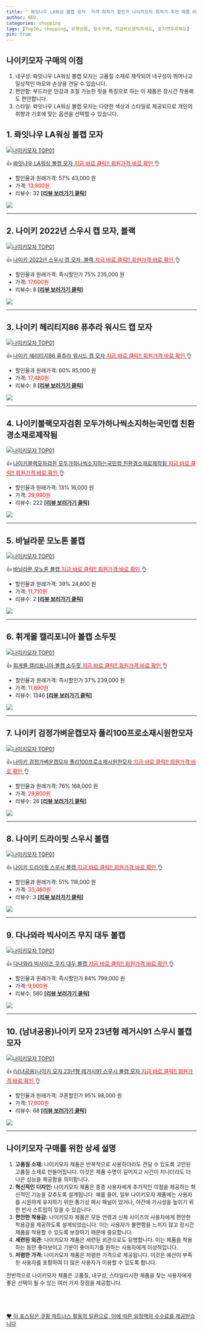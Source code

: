```yaml
---
title: " 롸잇나우 LA워싱 볼캡 모자  가격 최저가 할인가 나이키모자 최저가 추천 제품 비교"
author: NEO.
categories: shopping
tags: [Top10, shopping, 유행상품, 필수구매, 지금바로클릭하세요, 놓치면후회해요]
pin: true
---
```

## 나이키모자 구매의 이점
1. 내구성: 롸잇나우 LA워싱 볼캡 모자는 고품질 소재로 제작되어 내구성이 뛰어나고 일상적인 마모와 손상을 견딜 수 있습니다.
2. 편안함: 부드러운 안감과 조절 가능한 핏을 특징으로 하는 이 제품은 장시간 착용해도 편안합니다.
3. 스타일: 롸잇나우 LA워싱 볼캡 모자는 다양한 색상과 스타일로 제공되므로 개인의 취향과 기호에 맞는 옵션을 선택할 수 있습니다.

   

## 1.  롸잇나우 LA워싱 볼캡 모자 

[![나이키모자 TOP01](https://thumbnail9.coupangcdn.com/thumbnails/remote/490x490ex/image/vendor_inventory/a9a6/cac7097c7b93a9d5660d0cfad215b854fc3fe084726f22535c7ba70c9c7e.jpg)](https://link.coupang.com/re/AFFSDP?lptag=AF3617701&subid=GithubCoopas&pageKey=7539296920&traceid=V0-153&itemId=19814915716&vendorItemId=86916983727)


👍 [ 롸잇나우 LA워싱 볼캡 모자  <font color=red> 지금 바로 클릭!! 회원가격 바로 확인 </font> ](https://link.coupang.com/re/AFFSDP?lptag=AF3617701&subid=GithubCoopas&pageKey=7539296920&traceid=V0-153&itemId=19814915716&vendorItemId=86916983727) 👌 


- 할인율과 원래가격: 57%  43,000   원
- 가격: <span style='color:red'>13,800원</span>
- 리뷰수: 32  [**[리뷰 보러가기 클릭]**](https://link.coupang.com/re/AFFSDP?lptag=AF3617701&subid=GithubCoopas&pageKey=7539296920&traceid=V0-153&itemId=19814915716&vendorItemId=86916983727)

[![](/discount_price.png)](https://link.coupang.com/re/AFFSDP?lptag=AF3617701&subid=GithubCoopas&pageKey=7539296920&traceid=V0-153&itemId=19814915716&vendorItemId=86916983727)

---


   

## 2.  나이키 2022년 스우시 캡 모자, 블랙 

[![나이키모자 TOP01](https://thumbnail10.coupangcdn.com/thumbnails/remote/490x490ex/image/vendor_inventory/6290/969373730fc37fe78d26239be398c5c1b909834a9286bd03f2899449a4cd.jpg)](https://link.coupang.com/re/AFFSDP?lptag=AF3617701&subid=GithubCoopas&pageKey=6718519779&traceid=V0-153&itemId=15620112736&vendorItemId=88254277720)


👍 [ 나이키 2022년 스우시 캡 모자, 블랙  <font color=red> 지금 바로 클릭!! 회원가격 바로 확인 </font> ](https://link.coupang.com/re/AFFSDP?lptag=AF3617701&subid=GithubCoopas&pageKey=6718519779&traceid=V0-153&itemId=15620112736&vendorItemId=88254277720) 👌 


- 할인율과 원래가격: 즉시할인가 75%  235,000   원
- 가격: <span style='color:red'>17,600원</span>
- 리뷰수: 8  [**[리뷰 보러가기 클릭]**](https://link.coupang.com/re/AFFSDP?lptag=AF3617701&subid=GithubCoopas&pageKey=6718519779&traceid=V0-153&itemId=15620112736&vendorItemId=88254277720)

[![](/discount_price.png)](https://link.coupang.com/re/AFFSDP?lptag=AF3617701&subid=GithubCoopas&pageKey=6718519779&traceid=V0-153&itemId=15620112736&vendorItemId=88254277720)

---


   

## 3.  나이키 헤리티지86 퓨추라 워시드 캡 모자 

[![나이키모자 TOP01](https://thumbnail6.coupangcdn.com/thumbnails/remote/490x490ex/image/vendor_inventory/1ff1/dd5ed6e6c1809534fea524f02a9bc55b73b337851b4a502ace8fd6a56fc9.jpg)](https://link.coupang.com/re/AFFSDP?lptag=AF3617701&subid=GithubCoopas&pageKey=7427539682&traceid=V0-153&itemId=19283398759&vendorItemId=87108452192)


👍 [ 나이키 헤리티지86 퓨추라 워시드 캡 모자  <font color=red> 지금 바로 클릭!! 회원가격 바로 확인 </font> ](https://link.coupang.com/re/AFFSDP?lptag=AF3617701&subid=GithubCoopas&pageKey=7427539682&traceid=V0-153&itemId=19283398759&vendorItemId=87108452192) 👌 


- 할인율과 원래가격: 60%  85,000   원
- 가격: <span style='color:red'>17,480원</span>
- 리뷰수: 8  [**[리뷰 보러가기 클릭]**](https://link.coupang.com/re/AFFSDP?lptag=AF3617701&subid=GithubCoopas&pageKey=7427539682&traceid=V0-153&itemId=19283398759&vendorItemId=87108452192)

[![](/discount_price.png)](https://link.coupang.com/re/AFFSDP?lptag=AF3617701&subid=GithubCoopas&pageKey=7427539682&traceid=V0-153&itemId=19283398759&vendorItemId=87108452192)

---


   

## 4.  나이키블랙모자검흰 모두가하나씩소지하는국민캡 친환경소재로제작됨 

[![나이키모자 TOP01](https://thumbnail9.coupangcdn.com/thumbnails/remote/490x490ex/image/vendor_inventory/086a/2eebe4090b9cf4e999a72a20a1953db6d7cad4290af42e5ac649c62bbd28.JPG)](https://link.coupang.com/re/AFFSDP?lptag=AF3617701&subid=GithubCoopas&pageKey=7698949808&traceid=V0-153&itemId=20607858016&vendorItemId=87682420593)


👍 [ 나이키블랙모자검흰 모두가하나씩소지하는국민캡 친환경소재로제작됨  <font color=red> 지금 바로 클릭!! 회원가격 바로 확인 </font> ](https://link.coupang.com/re/AFFSDP?lptag=AF3617701&subid=GithubCoopas&pageKey=7698949808&traceid=V0-153&itemId=20607858016&vendorItemId=87682420593) 👌 


- 할인율과 원래가격: 13%  16,000   원
- 가격: <span style='color:red'>29,990원</span>
- 리뷰수: 222  [**[리뷰 보러가기 클릭]**](https://link.coupang.com/re/AFFSDP?lptag=AF3617701&subid=GithubCoopas&pageKey=7698949808&traceid=V0-153&itemId=20607858016&vendorItemId=87682420593)

[![](/discount_price.png)](https://link.coupang.com/re/AFFSDP?lptag=AF3617701&subid=GithubCoopas&pageKey=7698949808&traceid=V0-153&itemId=20607858016&vendorItemId=87682420593)

---


   

## 5.  바닐라문 모노톤 볼캡 

[![나이키모자 TOP01](https://thumbnail10.coupangcdn.com/thumbnails/remote/490x490ex/image/retail/images/5037411627538907-ea57a716-479f-4917-b28f-1f27c4e600df.jpg)](https://link.coupang.com/re/AFFSDP?lptag=AF3617701&subid=GithubCoopas&pageKey=6342757958&traceid=V0-153&itemId=13313981807&vendorItemId=80570204174)


👍 [ 바닐라문 모노톤 볼캡  <font color=red> 지금 바로 클릭!! 회원가격 바로 확인 </font> ](https://link.coupang.com/re/AFFSDP?lptag=AF3617701&subid=GithubCoopas&pageKey=6342757958&traceid=V0-153&itemId=13313981807&vendorItemId=80570204174) 👌 


- 할인율과 원래가격: 39%  24,800   원
- 가격: <span style='color:red'>11,710원</span>
- 리뷰수: 2  [**[리뷰 보러가기 클릭]**](https://link.coupang.com/re/AFFSDP?lptag=AF3617701&subid=GithubCoopas&pageKey=6342757958&traceid=V0-153&itemId=13313981807&vendorItemId=80570204174)

[![](/discount_price.png)](https://link.coupang.com/re/AFFSDP?lptag=AF3617701&subid=GithubCoopas&pageKey=6342757958&traceid=V0-153&itemId=13313981807&vendorItemId=80570204174)

---


   

## 6.  휘게몰 캘리포니아 볼캡 소두핏 

[![나이키모자 TOP01](https://thumbnail6.coupangcdn.com/thumbnails/remote/490x490ex/image/vendor_inventory/9a33/8821c15db196e818774ad462f078c43282223d03f1a76f33b1e49ea86feb.jpg)](https://link.coupang.com/re/AFFSDP?lptag=AF3617701&subid=GithubCoopas&pageKey=7575387230&traceid=V0-153&itemId=19986797553&vendorItemId=87084880747)


👍 [ 휘게몰 캘리포니아 볼캡 소두핏  <font color=red> 지금 바로 클릭!! 회원가격 바로 확인 </font> ](https://link.coupang.com/re/AFFSDP?lptag=AF3617701&subid=GithubCoopas&pageKey=7575387230&traceid=V0-153&itemId=19986797553&vendorItemId=87084880747) 👌 


- 할인율과 원래가격: 즉시할인가 37%  239,000   원
- 가격: <span style='color:red'>11,890원</span>
- 리뷰수: 1346  [**[리뷰 보러가기 클릭]**](https://link.coupang.com/re/AFFSDP?lptag=AF3617701&subid=GithubCoopas&pageKey=7575387230&traceid=V0-153&itemId=19986797553&vendorItemId=87084880747)

[![](/discount_price.png)](https://link.coupang.com/re/AFFSDP?lptag=AF3617701&subid=GithubCoopas&pageKey=7575387230&traceid=V0-153&itemId=19986797553&vendorItemId=87084880747)

---


   

## 7.  나이키 검정가벼운캡모자 폴리100프로소재시원한모자 

[![나이키모자 TOP01](https://thumbnail9.coupangcdn.com/thumbnails/remote/490x490ex/image/vendor_inventory/9067/01e598939d4d5de8f61bd59d6c67de4e965c4419fba200d808fdce39dbe3.JPG)](https://link.coupang.com/re/AFFSDP?lptag=AF3617701&subid=GithubCoopas&pageKey=7322033867&traceid=V0-153&itemId=18781700954&vendorItemId=88527138450)


👍 [ 나이키 검정가벼운캡모자 폴리100프로소재시원한모자  <font color=red> 지금 바로 클릭!! 회원가격 바로 확인 </font> ](https://link.coupang.com/re/AFFSDP?lptag=AF3617701&subid=GithubCoopas&pageKey=7322033867&traceid=V0-153&itemId=18781700954&vendorItemId=88527138450) 👌 


- 할인율과 원래가격: 76%  168,000   원
- 가격: <span style='color:red'>29,800원</span>
- 리뷰수: 26  [**[리뷰 보러가기 클릭]**](https://link.coupang.com/re/AFFSDP?lptag=AF3617701&subid=GithubCoopas&pageKey=7322033867&traceid=V0-153&itemId=18781700954&vendorItemId=88527138450)

[![](/discount_price.png)](https://link.coupang.com/re/AFFSDP?lptag=AF3617701&subid=GithubCoopas&pageKey=7322033867&traceid=V0-153&itemId=18781700954&vendorItemId=88527138450)

---


   

## 8.  나이키 드라이핏 스우시 볼캡 

[![나이키모자 TOP01](https://thumbnail8.coupangcdn.com/thumbnails/remote/490x490ex/image/retail/images/2023/11/03/18/6/3d9a99b6-c3f5-46ba-960d-0ec2c55d205c.jpg)](https://link.coupang.com/re/AFFSDP?lptag=AF3617701&subid=GithubCoopas&pageKey=7695050667&traceid=V0-153&itemId=20587397850&vendorItemId=87662319257)


👍 [ 나이키 드라이핏 스우시 볼캡  <font color=red> 지금 바로 클릭!! 회원가격 바로 확인 </font> ](https://link.coupang.com/re/AFFSDP?lptag=AF3617701&subid=GithubCoopas&pageKey=7695050667&traceid=V0-153&itemId=20587397850&vendorItemId=87662319257) 👌 


- 할인율과 원래가격: 51%  118,000   원
- 가격: <span style='color:red'>33,460원</span>
- 리뷰수: 3  [**[리뷰 보러가기 클릭]**](https://link.coupang.com/re/AFFSDP?lptag=AF3617701&subid=GithubCoopas&pageKey=7695050667&traceid=V0-153&itemId=20587397850&vendorItemId=87662319257)

[![](/discount_price.png)](https://link.coupang.com/re/AFFSDP?lptag=AF3617701&subid=GithubCoopas&pageKey=7695050667&traceid=V0-153&itemId=20587397850&vendorItemId=87662319257)

---


   

## 9.  다나와라 빅사이즈 무지 대두 볼캡 

[![나이키모자 TOP01](https://thumbnail10.coupangcdn.com/thumbnails/remote/490x490ex/image/vendor_inventory/8838/b6d365ce70a40ce98f6172351c5f85850506bb3b5fce9a755ed3624699be.jpg)](https://link.coupang.com/re/AFFSDP?lptag=AF3617701&subid=GithubCoopas&pageKey=6410911322&traceid=V0-153&itemId=13747982819&vendorItemId=83394287517)


👍 [ 다나와라 빅사이즈 무지 대두 볼캡  <font color=red> 지금 바로 클릭!! 회원가격 바로 확인 </font> ](https://link.coupang.com/re/AFFSDP?lptag=AF3617701&subid=GithubCoopas&pageKey=6410911322&traceid=V0-153&itemId=13747982819&vendorItemId=83394287517) 👌 


- 할인율과 원래가격: 즉시할인가 84%  799,000   원
- 가격: <span style='color:red'>9,900원</span>
- 리뷰수: 580  [**[리뷰 보러가기 클릭]**](https://link.coupang.com/re/AFFSDP?lptag=AF3617701&subid=GithubCoopas&pageKey=6410911322&traceid=V0-153&itemId=13747982819&vendorItemId=83394287517)

[![](/discount_price.png)](https://link.coupang.com/re/AFFSDP?lptag=AF3617701&subid=GithubCoopas&pageKey=6410911322&traceid=V0-153&itemId=13747982819&vendorItemId=83394287517)

---


   

## 10.  (남녀공용)나이키 모자 23년형 레거시91 스우시 볼캡 모자 

[![나이키모자 TOP01](https://thumbnail6.coupangcdn.com/thumbnails/remote/490x490ex/image/vendor_inventory/1a06/9ea61058f897febedf727a08a82585947e7887dec28763b7a0081a01c7e0.jpg)](https://link.coupang.com/re/AFFSDP?lptag=AF3617701&subid=GithubCoopas&pageKey=7787804609&traceid=V0-153&itemId=21062463627&vendorItemId=88124775319)


👍 [ (남녀공용)나이키 모자 23년형 레거시91 스우시 볼캡 모자  <font color=red> 지금 바로 클릭!! 회원가격 바로 확인 </font> ](https://link.coupang.com/re/AFFSDP?lptag=AF3617701&subid=GithubCoopas&pageKey=7787804609&traceid=V0-153&itemId=21062463627&vendorItemId=88124775319) 👌 


- 할인율과 원래가격: 쿠폰할인가 95%  98,000   원
- 가격: <span style='color:red'>17,900원</span>
- 리뷰수: 68  [**[리뷰 보러가기 클릭]**](https://link.coupang.com/re/AFFSDP?lptag=AF3617701&subid=GithubCoopas&pageKey=7787804609&traceid=V0-153&itemId=21062463627&vendorItemId=88124775319)

[![](/discount_price.png)](https://link.coupang.com/re/AFFSDP?lptag=AF3617701&subid=GithubCoopas&pageKey=7787804609&traceid=V0-153&itemId=21062463627&vendorItemId=88124775319)

---
## 나이키모자 구매를 위한 상세 설명
1. **고품질 소재:** 나이키모자 제품은 반복적으로 사용하더라도 견딜 수 있도록 고안된 고품질 소재로 만들어집니다. 이것은 제품 수명이 길어지고 시간이 지나더라도 더 나은 성능을 제공함을 의미합니다.
2. **혁신적인 디자인:** 나이키모자 제품은 종종 사용자에게 추가적인 이점을 제공하는 혁신적인 기능을 갖추도록 설계됩니다. 예를 들어, 일부 나이키모자 제품에는 사용자를 시원하게 유지하기 위한 통기성 메시 패널이 있거나, 야간에 가시성을 높이기 위한 반사 스트립이 있을 수 있습니다.
3. **편안한 착용감:** 나이키모자 제품은 모든 연령과 신체 사이즈의 사용자에게 편안한 착용감을 제공하도록 설계되었습니다. 이는 사용자가 불편함을 느끼지 않고 장시간 제품을 착용할 수 있도록 보장하기 때문에 중요합니다.
4. **세련된 외관:** 나이키모자 제품은 세련된 외관으로도 유명합니다. 이는 제품을 착용하는 동안 좋아보이고 기분이 좋아지기를 원하는 사용자에게 이상적입니다.
5. **저렴한 가격:** 나이키모자 제품은 저렴한 가격으로 제공됩니다. 이것은 예산이 부족한 사용자를 포함하여 더 많은 사용자가 이용할 수 있도록 합니다.

전반적으로 나이키모자 제품은 고품질, 내구성, 스타일리시한 제품을 찾는 사용자에게 좋은 선택이 될 수 있는 여러 가지 장점을 제공합니다.<br><br><br><br><br> [ ❤  이 포스팅은 쿠팡 파트너스 활동의 일환으로, 이에 따른 일정액의 수수료를 제공받습니다](https://link.coupang.com/a/bcEFyh)